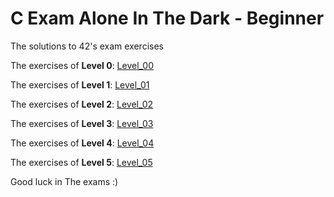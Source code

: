 # C Exam Alone In The Dark - Beginner

The solutions to 42's exam exercises

The exercises of **Level 0**: [Level_00](https://github.com/barimehdi77/42-piscine-exam/tree/master/Level_00)

The exercises of **Level 1**: [Level_01](https://github.com/barimehdi77/42-piscine-exam/tree/master/Level_01)

The exercises of **Level 2**: [Level_02](https://github.com/barimehdi77/42-piscine-exam/tree/master/Level_02)

The exercises of **Level 3**: [Level_03](https://github.com/barimehdi77/42-piscine-exam/tree/master/Level_03)

The exercises of **Level 4**: [Level_04](https://github.com/barimehdi77/42-piscine-exam/tree/master/Level_04)

The exercises of **Level 5**: [Level_05](https://github.com/barimehdi77/42-piscine-exam/tree/master/Level_05)

Good luck in The exams :)
